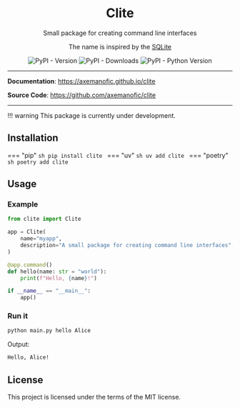 <div align="center">
    <h1> Clite </h1> 
    <p>Small package for creating command line interfaces</p>
    <p>The name is inspired by the <a href="https://www.sqlite.org/">SQLite</a></p>
    <img alt="PyPI - Version" src="https://img.shields.io/pypi/v/clite?pypiBaseUrl=https%3A%2F%2Fpypi.org&style=for-the-badge&color=dc8a78">
    <img alt="PyPI - Downloads" src="https://img.shields.io/pypi/dm/clite?style=for-the-badge&color=dd7878">
    <img alt="PyPI - Python Version" src="https://img.shields.io/pypi/pyversions/clite?style=for-the-badge&color=ea76cb">
</div>

---

**Documentation**: <a href="https://axemanofic.github.io/clite" target="_blank">https://axemanofic.github.io/clite</a>

**Source Code**: <a href="https://github.com/axemanofic/clite" target="_blank">https://github.com/axemanofic/clite</a>

---

!!! warning 
    This package is currently under development.

## Installation

=== "pip"
    ```sh
    pip install clite
    ```
=== "uv"
    ```sh
    uv add clite
    ```
=== "poetry"
    ```sh
    poetry add clite
    ```

## Usage

### Example

```python
from clite import Clite

app = Clite(
    name="myapp",
    description="A small package for creating command line interfaces",
)

@app.command()
def hello(name: str = "world"):
    print(f"Hello, {name}!")

if __name__ == "__main__":
    app()
```

### Run it

```sh
python main.py hello Alice
```

Output:

```sh
Hello, Alice!
```

## License

This project is licensed under the terms of the MIT license.
